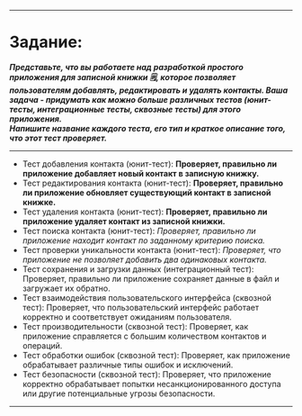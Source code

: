 ___
 #  Задание:
 _**Представьте, что вы работаете над разработкой простого приложения для записной книжки 🗒, которое позволяет пользователям добавлять, редактировать и удалять контакты.
  Ваша задача - придумать как можно больше различных тестов (юнит-тесты, интеграционные тесты, сквозные тесты) для этого приложения.    
  Напишите название каждого теста, его тип и краткое описание того, что этот тест проверяет.**_
___

 * Тест добавления контакта (юнит-тест):  **Проверяет, правильно ли приложение добавляет новый контакт в записную книжку.** 
 * Тест редактирования контакта (юнит-тест):  **Проверяет, правильно ли приложение обновляет существующий контакт в записной книжке.** 
 * Тест удаления контакта (юнит-тест):  **Проверяет, правильно ли приложение удаляет контакт из записной книжки.**  
 * Тест поиска контакта (юнит-тест):  _Проверяет, правильно ли приложение находит контакт по заданному критерию поиска._  
 * Тест проверки уникальности контакта (юнит-тест):  _Проверяет, что приложение не позволяет добавить два одинаковых контакта._   
 * Тест сохранения и загрузки данных (интеграционный тест): Проверяет, правильно ли приложение сохраняет данные в файл и загружает их обратно.   
 * Тест взаимодействия пользовательского интерфейса (сквозной тест): Проверяет, что пользовательский интерфейс работает корректно и соответствует ожиданиям пользователя.   
 * Тест производительности (сквозной тест): Проверяет, как приложение справляется с большим количеством контактов и операций.   
 * Тест обработки ошибок (сквозной тест): Проверяет, как приложение обрабатывает различные типы ошибок и исключений.   
 * Тест безопасности (сквозной тест): Проверяет, что приложение корректно обрабатывает попытки несанкционированного доступа или другие потенциальные угрозы безопасности.   
___
